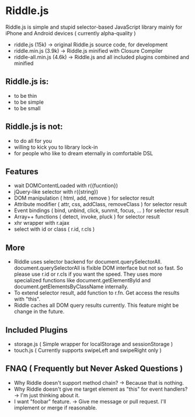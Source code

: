 Riddle.js
=======

Riddle.js is simple and stupid selector-based JavaScript library mainly for iPhone and Android devices ( currently alpha-quality )

* riddle.js (15k) -> original Riddle.js source code, for development
* riddle.min.js (3.9k) -> Riddle.js minified with Closure Compiler
* riddle-all.min.js (4.6k) -> Riddle.js and all included plugins combined and minified


Riddle.js is:
-------

* to be thin
* to be simple
* to be small


Riddle.js is not:
-------

* to do all for you
* willing to kick you to library lock-in
* for people who like to dream eternally in comfortable DSL


Features
-------

* wait DOMContentLoaded with r({fucntion})
* jQuery-like selector with r({string})
* DOM manipulation ( html, add, remove ) for selector result
* Attribute modifier ( attr, css, addClass, removeClass ) for selector result
* Event bindings ( bind, unbind, click, sunmit, focus, ... ) for selector result
* Array++ functions ( detect, invoke, pluck ) for selector result
* xhr wrapper with r.ajax
* select with id or class ( r.id, r.cls )


More
-------

* Riddle uses selector backend for document.querySelectorAll. document.querySelectorAll is flxible DOM interface but not so fast. So please use r.id or r.cls if you want the speed. They uses more specialized functions like document.getElementById and document.getElementsByClassName internally.
* To extend selector result, add function to r.fn. Get access the results with "this".
* Riddle caches all DOM query results currently. This feature might be change in the future.


Included Plugins
-------

* storage.js ( Simple wrapper for localStorage and sessionStorage )
* touch.js ( Currently supports swipeLeft and swipeRight only )


FNAQ ( Frequently but Never Asked Questions )
-------

* Why Riddle doesn't support method chain? -> Because that is nothing.
* Why Riddle doesn't give me target element as "this" for event handlers? -> I'm just thinking about it.
* I want "foobar" feature. -> Give me message or pull request. I'll implement or merge if reasonable.
